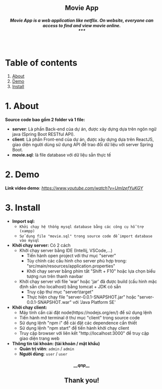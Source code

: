 <div align="center">
    <h2><b>Movie App</b></h2>
    <h5><i>Movie App is a web application like netflix. On website, everyone can access to find and view movie online. </i></br>***</h5>
    </br>
</div>

# Table of contents

1. [About](#1-about)</br>
2. [Demo](#2-demo)</br>
3. [Install](#3-install)</br>

# 1. About
<b>Source code bao gồm 2 folder và 1 file:</b></br>
<ul>
    <li><b>server</b>: Là phần Back-end của dự án, được xây dựng dựa trên ngôn ngữ java (Spring Boot RESTful API).</li>
	<li><b>client</b>: Là phần Front-end của dự án, được xây dựng dựa trên ReactJS, giao diện người dùng sử dụng API để trao đổi dữ liệu với server Spring Boot.</li>
	<li><b>movie.sql</b>: là file database với dữ liệu sẳn thực tế</li>
</ul>

# 2. Demo
<b>Link video demo</b>: <i><a href="https://www.youtube.com/watch?v=UmIzefYuKGY">https://www.youtube.com/watch?v=UmIzefYuKGY</a></I>

# 3. Install
<ul>
    <li><b>Import sql: </b>
        <ul>
            <li><code>Khởi chạy hệ thống mysql database bằng các công cụ hỗ trợ (xampp)</code></li>
            <li><code>Sử dụng file "movie.sql" trong source code để import database vào mysql</code></li>
        </ul>
    </li>
	<li><b>Khởi chạy server:</b> Có 2 cách
		<ul>
            <li>Khởi chạy server bằng IDE (Intellij, VSCode,...)
                <ul>
			        <li>Tiến hành open project với thư mục "server"</li>
			        <li>Tùy chỉnh các cấu hình cho server phù hợp trong: "src/main/resources/application.properties"</li>
			        <li>Khởi chạy server bằng phím tắt "Shift + F10" hoặc lựa chọn biểu tượng run trên thanh navbar</li>
                </ul>
            </li>
		    <li>Khởi chạy server với file 'war' hoặc 'jar' đã được build (cấu hình mặc định sẳn cho localhost) bằng tomcat + JDK có sẳn
			    <ul>
                    <li>Truy cập thư mục "server\target"</li>
			        <li>Thực hiện chạy file "server-0.0.1-SNAPSHOT.jar" hoặc "server-0.0.1-SNAPSHOT.war" với 'Java Platform SE'</li>
                </ul>
            </li>
        </ul>
    </li>
	<li><b>Khởi chạy client:</b>
		<ul>
            <li>Máy tính cần cài đặt node(https://nodejs.org/en/) để sử dụng lệnh</li>
		    <li>Tiến hành mở terminal ở thư mục "client" trong source code</li>
		    <li>Sử dụng lệnh "npm i" để cài đặt các dependence cần thiết</li>
		    <li>Sử dụng lệnh "npm start" để tiến hành khởi chạy client</li>
		    <li>Truy cập browser với liên kết "http://localhost:3000" để truy cập giao diện trang web</li>
        </ul>
    </li>
    <li><b>Thông tin tài khoản: (tài khoản / mật khẩu)</b>
    <ul>
        <li><b>Quản trị viên</b>: <code>admin</code> / <code>admin</code></li>
        <li><b>Người dùng</b>: <code>user</code> / <code>user</code></li>
    </ul>
</ul>

<h5 align="center">__qnp__</h5>
<h2 align="center">Thank you!</h3>